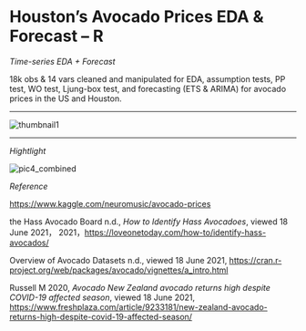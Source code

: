 # Houston’s Avocado Prices EDA & Forecast – R

*Time-series EDA + Forecast*

18k obs & 14 vars cleaned and manipulated for EDA, assumption tests, PP test, WO test, Ljung-box test, and forecasting (ETS & ARIMA) for avocado prices in the US and Houston.

---
![thumbnail1](https://user-images.githubusercontent.com/81752452/133361835-45c64527-5fa2-4f0b-94f6-cbe5181025bd.png)


---

*Hightlight*


![pic4_combined](https://user-images.githubusercontent.com/81752452/133361867-720dcc56-fc0e-4d6d-aa2d-54debabc953c.png)




*Reference*

https://www.kaggle.com/neuromusic/avocado-prices

the Hass Avocado Board n.d., *How to Identify Hass Avocadoes*, viewed 18 June 2021， 2021，https://loveonetoday.com/how-to/identify-hass-avocados/ 

Overview of Avocado Datasets n.d., viewed 18 June 2021, https://cran.r-project.org/web/packages/avocado/vignettes/a_intro.html

Russell M 2020, *Avocado New Zealand avocado returns high despite COVID-19 affected season*, viewed 18 June 2021, https://www.freshplaza.com/article/9233181/new-zealand-avocado-returns-high-despite-covid-19-affected-season/
